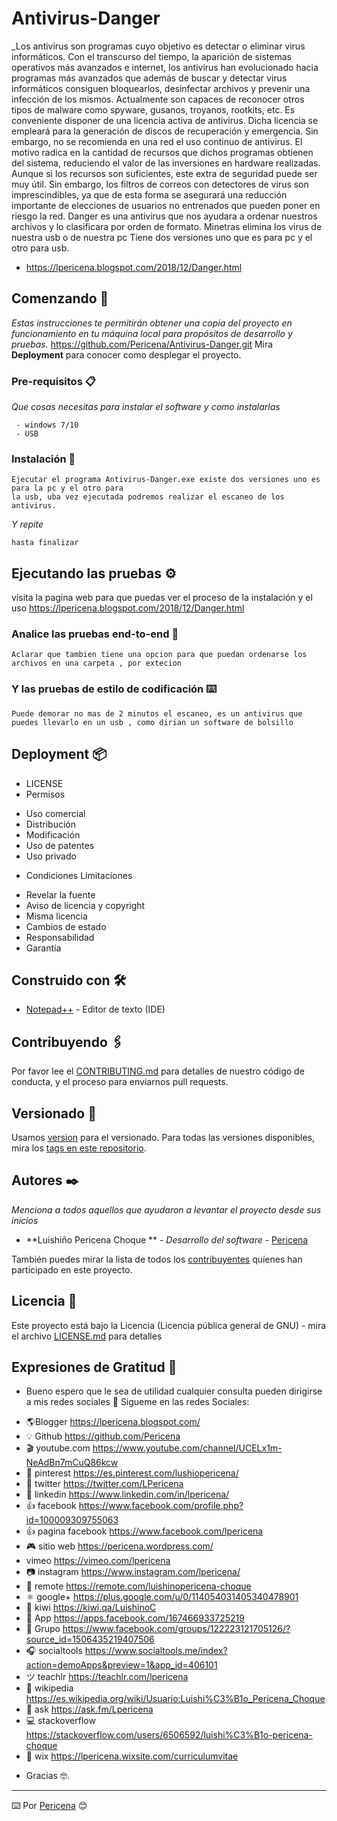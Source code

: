 # Antivirus-Danger

_Los antivirus son programas cuyo objetivo es detectar o eliminar virus informáticos. Con el transcurso del tiempo, la aparición de sistemas operativos más avanzados e internet, los antivirus han evolucionado hacia programas más avanzados que además de buscar y detectar virus informáticos consiguen bloquearlos, desinfectar archivos y prevenir una infección de los mismos. Actualmente son capaces de reconocer otros tipos de malware como spyware, gusanos, troyanos, rootkits, etc.
Es conveniente disponer de una licencia activa de antivirus. Dicha licencia se empleará para la generación de discos de recuperación y emergencia. Sin embargo, no se recomienda en una red el uso continuo de antivirus.
El motivo radica en la cantidad de recursos que dichos programas obtienen del sistema, reduciendo el valor de las inversiones en hardware​ realizadas. Aunque si los recursos son suficientes, este extra de seguridad puede ser muy útil.
Sin embargo, los filtros de correos con detectores de virus son imprescindibles, ya que de esta forma se asegurará una reducción importante de elecciones de usuarios no entrenados que pueden poner en riesgo la red.
Danger es una antivirus que nos ayudara a ordenar nuestros archivos y lo clasificara por orden de formato.
Minetras elimina los virus de nuestra usb o de nuestra pc
Tiene dos versiones uno que es para pc y el otro para usb.

- https://lpericena.blogspot.com/2018/12/Danger.html

## Comenzando 🚀

_Estas instrucciones te permitirán obtener una copia del proyecto en funcionamiento en tu máquina local para propósitos de desarrollo y pruebas._
https://github.com/Pericena/Antivirus-Danger.git
Mira **Deployment** para conocer como desplegar el proyecto.


### Pre-requisitos 📋

_Que cosas necesitas para instalar el software y como instalarlas_

```
 - windows 7/10
 - USB 
```

### Instalación 🔧

```
Ejecutar el programa Antivirus-Danger.exe existe dos versiones uno es para la pc y el otro para
la usb, uba vez ejecutada podremos realizar el escaneo de los antivirus.
```
_Y repite_
```
hasta finalizar
```

## Ejecutando las pruebas ⚙️
visita la pagina web para que puedas ver el proceso de la instalación y el uso
https://lpericena.blogspot.com/2018/12/Danger.html

### Analice las pruebas end-to-end 🔩

```
Aclarar que tambien tiene una opcion para que puedan ordenarse los archivos en una carpeta , por extecion
```

### Y las pruebas de estilo de codificación ⌨️

```
Puede demorar no mas de 2 minutos el escaneo, es un antivirus que puedes llevarlo en un usb , como dirian un software de bolsillo
```

## Deployment 📦
- LICENSE
- Permisos
* Uso comercial
* Distribución
* Modificación
* Uso de patentes
* Uso privado
- Condiciones	Limitaciones
*  Revelar la fuente
*  Aviso de licencia y copyright
*  Misma licencia
*  Cambios de estado
*  Responsabilidad
*  Garantía

## Construido con 🛠️
* [Notepad++](https://notepad-plus-plus.org/download/) - Editor de texto (IDE)

## Contribuyendo 🖇️

Por favor lee el [CONTRIBUTING.md](https://github.com/Pericena/Antivirus-Danger) para detalles de nuestro código de conducta, y el proceso para enviarnos pull requests.

## Versionado 📌

Usamos [version](https://github.com/Pericena/Antivirus-Danger/blob/master/version.txt) para el versionado. Para todas las versiones disponibles, mira los [tags en este repositorio](https://github.com/Pericena/Antivirus-Danger/tags).

## Autores ✒️

_Menciona a todos aquellos que ayudaron a levantar el proyecto desde sus inicios_

* **Luishiño Pericena Choque ** - *Desarrollo del software* - [Pericena](https://github.com/Pericena)

También puedes mirar la lista de todos los [contribuyentes](https://github.com/Pericena/Antivirus-Danger/contributors) quíenes han participado en este proyecto. 

## Licencia 📄

Este proyecto está bajo la Licencia (Licencia pública general de GNU) - mira el archivo [LICENSE.md](LICENSE.md) para detalles

## Expresiones de Gratitud 🎁

* Bueno espero que le sea de utilidad cualquier consulta pueden dirigirse a mis redes sociales 📢
Sigueme en las redes Sociales:
- 🌎Blogger          https://lpericena.blogspot.com/
- 💡 Github            https://github.com/Pericena
- 🎬 youtube.com  https://www.youtube.com/channel/UCELx1m-NeAdBn7mCuQ86kcw
- 📸 pinterest        https://es.pinterest.com/lushiopericena/
- 🐤 twitter             https://twitter.com/LPericena
- 👦 linkedin         https://www.linkedin.com/in/lpericena/
- 👍 facebook       https://www.facebook.com/profile.php?id=100009309755063
- 👍 pagina facebook  https://www.facebook.com/lpericena
- 🎮 sitio web        https://pericena.wordpress.com/
- vimeo         https://vimeo.com/lpericena
- 📷 instagram      https://www.instagram.com/lpericena/
- 🎁 remote      https://remote.com/luishinopericena-choque
- ⚛ google+   https://plus.google.com/u/0/114054031405340478901
- 🚀 kiwi       https://kiwi.qa/LuishinoC
- 📅 App    https://apps.facebook.com/167466933725219
- 👻 Grupo    https://www.facebook.com/groups/122223121705126/?source_id=1506435219407506
- 🎧 socialtools https://www.socialtools.me/index?action=demoApps&preview=1&app_id=406101
- ツ teachlr    https://teachlr.com/lpericena
- 📖  wikipedia  https://es.wikipedia.org/wiki/Usuario:Luishi%C3%B1o_Pericena_Choque
- 📧 ask          https://ask.fm/Lpericena
- 💻 stackoverflow  https://stackoverflow.com/users/6506592/luishi%C3%B1o-pericena-choque
- 📡 wix https://lpericena.wixsite.com/curriculumvitae

* Gracias  🤓.

---
⌨️ Por [Pericena](https://github.com/Pericena) 😊
